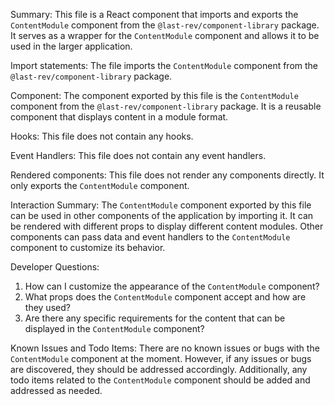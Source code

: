 Summary:
This file is a React component that imports and exports the `ContentModule` component from the `@last-rev/component-library` package. It serves as a wrapper for the `ContentModule` component and allows it to be used in the larger application.

Import statements:
The file imports the `ContentModule` component from the `@last-rev/component-library` package.

Component:
The component exported by this file is the `ContentModule` component from the `@last-rev/component-library` package. It is a reusable component that displays content in a module format.

Hooks:
This file does not contain any hooks.

Event Handlers:
This file does not contain any event handlers.

Rendered components:
This file does not render any components directly. It only exports the `ContentModule` component.

Interaction Summary:
The `ContentModule` component exported by this file can be used in other components of the application by importing it. It can be rendered with different props to display different content modules. Other components can pass data and event handlers to the `ContentModule` component to customize its behavior.

Developer Questions:
1. How can I customize the appearance of the `ContentModule` component?
2. What props does the `ContentModule` component accept and how are they used?
3. Are there any specific requirements for the content that can be displayed in the `ContentModule` component?

Known Issues and Todo Items:
There are no known issues or bugs with the `ContentModule` component at the moment. However, if any issues or bugs are discovered, they should be addressed accordingly. Additionally, any todo items related to the `ContentModule` component should be added and addressed as needed.
